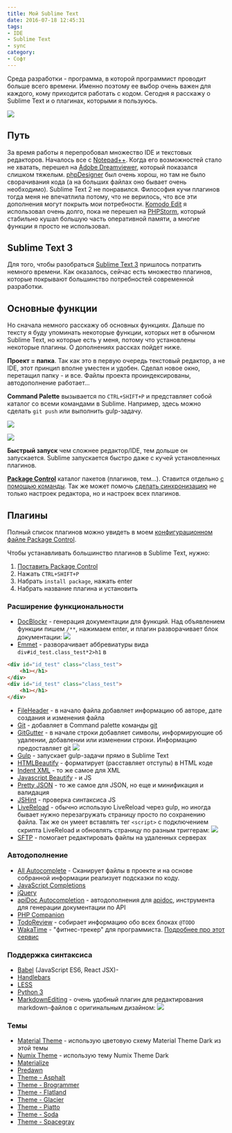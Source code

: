 ```yaml
---
title: Мой Sublime Text
date: 2016-07-18 12:45:31
tags:
- IDE
- Sublime Text
- sync
category:
- Софт
---
```


Среда разработки - программа, в которой программист проводит больше всего времени. Именно поэтому ее выбор очень важен для каждого, кому приходится работать с кодом. Сегодня я расскажу о Sublime Text и о плагинах, которыми я пользуюсь.

<!-- more -->

![](/content/2016/07/sublime/logo.png)  

## Путь

За время работы я перепробовал множество IDE и текстовых редакторов. Началось все с [Notepad++](https://notepad-plus-plus.org/). Когда его возможностей стало не хватать, перешел на [Adobe Dreamviewer](http://www.adobe.com/ru/products/dreamweaver.html), который показался слишком тяжелым. [phpDesigner](http://www.mpsoftware.dk/phpdesigner.php) был очень хорош, но там не было сворачивания кода (а на больших файлах оно бывает очень необходимо). Sublime Text 2 не понравился. Философия кучи плагинов тогда меня не впечатлила потому, что не верилось, что все эти дополнения могут покрыть мои потребности. [Komodo Edit](http://komodoide.com/komodo-edit/) я использовал очень долго, пока не перешел на [PHPStorm](https://www.jetbrains.com/phpstorm/), который стабильно кушал большую часть оперативной памяти, а многие функции я просто не использовал. 

## Sublime Text 3

Для того, чтобы разобраться [Sublime Text 3](https://www.sublimetext.com/3) пришлось потратить немного времени. Как оказалось, сейчас есть множество плагинов, которые покрывают большинство потребностей современной разработки.

## Основные функции

Но сначала немного расскажу об основных функциях. Дальше по тексту я буду упоминать некоторые функции, которых нет в обычном Sublime Text, но которые есть у меня, потому что установлены некоторые плагины. О дополнениях рассках пойдет ниже.

**Проект = папка**. Так как это в первую очередь текстовый редактор, а не IDE, этот принцип вполне уместен и удобен. Сделал новое окно, перетащил папку - и все. Файлы проекта проиндексированы, автодополнение работает...

**Command Palette** вызывается по `CTRL+SHIFT+P` и представляет собой каталог со всеми командами в Sublime. Например, здесь можно сделать `git push` или выполнить gulp-задачу.

![](/content/2016/07/sublime/commandpalette.png)  

![](/content/2016/07/sublime/commandpalette2.png)

**Быстрый запуск** чем сложнее редактор/IDE, тем дольше он запускается. Sublime запускается быстро даже с кучей установленных плагинов.

[**Package Control**](http://packagecontrol.io) каталог пакетов (плагинов, тем...). Ставится отдельно [с помощью команды](https://packagecontrol.io/installation). Так же может помочь [сделать синхронизацию](https://packagecontrol.io/docs/syncing) не только настроек редактора, но и настроек всех плагинов. 

## Плагины

Полный список плагинов можно увидеть в моем [конфигурационном файле Package Control](https://gist.github.com/atnartur/911aef2a774115eb339d6a32c664d7c9).

Чтобы устанавливать большинство плагинов в Sublime Text, нужно:
1. [Поставить Package Control](https://packagecontrol.io/installation)
2. Нажать `CTRL+SHIFT+P`
3. Набрать `install package`, нажать enter
4. Набрать название плагина и установить

### Расширение функциональности

- [DocBlockr](https://packagecontrol.io/packages/DocBlockr) - генерация документации для функций. Над объявлением функции пишем `/**`, нажимаем enter, и плагин разворачивает блок документации:
![](/content/2016/07/sublime/docblockr.png)
- [Emmet](https://packagecontrol.io/packages/Emmet) - разворачивает аббревиатуры вида `div#id_test.class_test*2>h1` в 

```html
<div id="id_test" class="class_test">
    <h1></h1>
</div>
<div id="id_test" class="class_test">
    <h1></h1>
</div>
```

- [FileHeader](https://packagecontrol.io/packages/FileHeader) - в начало файла добавляет информацию об авторе, дате создания и изменения файла
- [Git](https://packagecontrol.io/packages/Git) - добавляет в Command palette команды [git](http://atnartur.ru/posts/2013/git-1/)
- [GitGutter](https://packagecontrol.io/packages/GitGutter) - в начале строки добавляет символы, информирующие об удалении, добавлении или изменении строки. Информацию предоставляет git
![](/content/2016/07/sublime/gitgutter.png)
- [Gulp](https://packagecontrol.io/packages/Gulp) - запускает gulp-задачи прямо в Sublime Text
- [HTMLBeautify](https://packagecontrol.io/packages/HTMLBeautify) - форматирует (расставляет отступы) в HTML коде
- [Indent XML](https://packagecontrol.io/packages/Indent%20XML) - то же самое для XML
- [Javascript Beautify](https://packagecontrol.io/packages/Javascript%20Beautify) - и JS
- [Pretty JSON](https://packagecontrol.io/packages/Pretty%20JSON) - то же самое для JSON, но еще и минификация и валидация
- [JSHint](https://packagecontrol.io/packages/JSHint) - проверка синтаксиса JS
- [LiveReload](https://packagecontrol.io/packages/LiveReload) - обычно использую LiveReload через gulp, но иногда бывает нужно перезагружать страницу просто по сохранению файла. Так же он умеет вставлять тег `<script>` с подключением скрипта LiveReload и обновлять страницу по разным триггерам:
![](/content/2016/07/sublime/livereload.png)
- [SFTP](https://packagecontrol.io/packages/SFTP) - помогает редактировать файлы на удаленных серверах

### Автодополнение

- [All Autocomplete](https://packagecontrol.io/packages/All%20Autocomplete) - Сканирует файлы в проекте и на основе собранной информации реализует подсказки по коду.
- [JavaScript Completions](https://packagecontrol.io/packages/JavaScript%20Completions)
- [jQuery](https://packagecontrol.io/packages/jQuery)
- [apiDoc Autocompletion](https://packagecontrol.io/packages/apiDoc%20Autocompletion) - автодополнения для [apidoc](http://apidocjs.com/), инструмента для генерации документации по API
- [PHP Companion](https://packagecontrol.io/packages/PHP%20Companion)
- [TodoReview](https://packagecontrol.io/packages/TodoReview) - собирает информацию обо всех блоках `@TODO`
- [WakaTime](https://packagecontrol.io/packages/WakaTime) - "фитнес-трекер" для программиста. [Подробнее про этот сервис](/posts/2016/wakatime/)

### Поддержка синтаксиса 

- [Babel](https://packagecontrol.io/packages/Babel) (JavaScript ES6, React JSX)-
- [Handlebars](https://packagecontrol.io/packages/Handlebars)
- [LESS](https://packagecontrol.io/packages/LESS)
- [Python 3](https://packagecontrol.io/packages/Python%203)
- [MarkdownEditing](https://packagecontrol.io/packages/MarkdownEditing) - очень удобный плагин для редактирования markdown-файлов с оригинальным дизайном:
![](/content/2016/07/sublime/md.png)

### Темы

- [Material Theme](https://packagecontrol.io/packages/Material%20Theme) - использую цветовую схему Material Theme Dark из этой темы
- [Numix Theme](https://packagecontrol.io/packages/Numix%20Theme) - использую тему Numix Theme Dark
- [Materialize](https://packagecontrol.io/packages/Materialize)
- [Predawn](https://packagecontrol.io/packages/Predawn)
- [Theme - Asphalt](https://packagecontrol.io/packages/Theme%20-%20Asphalt)
- [Theme - Brogrammer](https://packagecontrol.io/packages/Theme%20-%20Brogrammer)
- [Theme - Flatland](https://packagecontrol.io/packages/Theme%20-%20Flatland)
- [Theme - Glacier](https://packagecontrol.io/packages/Theme%20-%20Glacier)
- [Theme - Piatto](https://packagecontrol.io/packages/Theme%20-%20Piatto)
- [Theme - Soda](https://packagecontrol.io/packages/Theme%20-%20Soda)
- [Theme - Spacegray](https://packagecontrol.io/packages/Theme%20-%20Spacegray)

